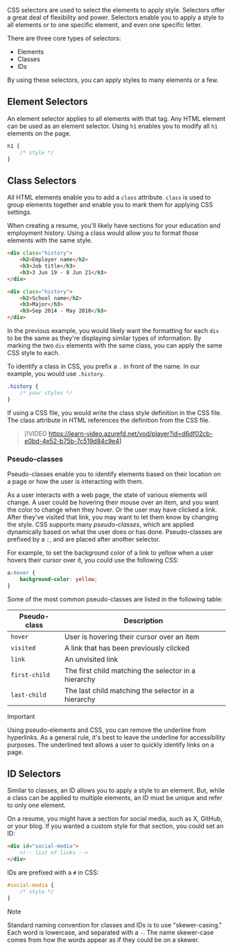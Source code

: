 CSS selectors are used to select the elements to apply style. Selectors offer a great deal of flexibility and power. Selectors enable you to apply a style to all elements or to one specific element, and even one specific letter.

There are three core types of selectors:
- Elements
- Classes
- IDs

By using these selectors, you can apply styles to many elements or a few.

## Element Selectors

An element selector applies to all elements with that tag. Any HTML element can be used as an element selector. Using `h1` enables you to modify all `h1` elements on the page.

```css
h1 {
    /* style */
}
```

## Class Selectors

All HTML elements enable you to add a `class` attribute. `class` is used to group elements together and enable you to mark them for applying CSS settings.

When creating a resume, you'll likely have sections for your education and employment history. Using a class would allow you to format those elements with the same style.

```html
<div class="history">
    <h2>Employer name</h2>
    <h3>Job title</h3>
    <h3>3 Jun 19 - 8 Jun 21</h3>
</div>

<div class="history">
    <h2>School name</h2>
    <h3>Major</h3>
    <h3>Sep 2014 - May 2018</h3>
</div>
```

In the previous example, you would likely want the formatting for each `div` to be the same as they're displaying similar types of information. By marking the two `div` elements with the same class, you can apply the same CSS style to each.

To identify a class in CSS, you prefix a `.` in front of the name. In our example, you would use `.history`.

```css
.history {
    /* your styles */
}
```

If using a CSS file, you would write the class style definition in the CSS file. The class attribute in HTML references the definition from the CSS file.

>[!VIDEO https://learn-video.azurefd.net/vod/player?id=d6df02cb-e0bd-4e52-b75b-7c519d84c9e4]
### Pseudo-classes

Pseudo-classes enable you to identify elements based on their location on a page or how the user is interacting with them.

As a user interacts with a web page, the state of various elements will change. A user could be hovering their mouse over an item, and you want the color to change when they hover. Or the user may have clicked a link. After they've visited that link, you may want to let them know by changing the style. CSS supports many *pseudo-classes*, which are applied dynamically based on what the user does or has done. Pseudo-classes are prefixed by a `:`, and are placed after another selector.

For example, to set the background color of a link to yellow when a user hovers their cursor over it, you could use the following CSS:

```css
a:hover {
    background-color: yellow;
}
```

Some of the most common pseudo-classes are listed in the following table:

| Pseudo-class  | Description                                          |
| ------------- | ---------------------------------------------------- |
| `hover`       | User is hovering their cursor over an item           |
| `visited`     | A link that has been previously clicked              |
| `link`        | An unvisited link                                    |
| `first-child` | The first child matching the selector in a hierarchy |
| `last-child`  | The last child matching the selector in a hierarchy  |

> [!IMPORTANT]
> Using pseudo-elements and CSS, you can remove the underline from hyperlinks. As a general rule, it's best to leave the underline for accessibility purposes. The underlined text allows a user to quickly identify links on a page.

## ID Selectors

Similar to classes, an ID allows you to apply a style to an element. But, while a class can be applied to multiple elements, an ID must be unique and refer to only one element.

On a resume, you might have a section for social media, such as X, GitHub, or your blog. If you wanted a custom style for that section, you could set an ID:

```html
<div id="social-media">
    <!-- list of links -->
</div>
```

IDs are prefixed with a `#` in CSS:

```css
#social-media {
    /* style */
}
```

> [!NOTE]
> Standard naming convention for classes and IDs is to use "skewer-casing." Each word is lowercase, and separated with a `-`. The name skewer-case comes from how the words appear as if they could be on a skewer.
